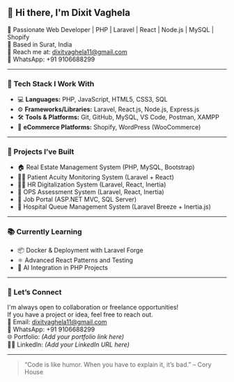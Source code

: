 ## 👋 Hi there, I'm Dixit Vaghela

🚀 Passionate Web Developer | PHP | Laravel | React | Node.js | MySQL | Shopify  
📍 Based in Surat, India  
📧 Reach me at: dixitvaghela11@gmail.com  
📱 WhatsApp: +91 9106688299  

---

### 🔧 Tech Stack I Work With

- 💻 **Languages:** PHP, JavaScript, HTML5, CSS3, SQL  
- ⚙️ **Frameworks/Libraries:** Laravel, React.js, Node.js, Express.js  
- 🛠️ **Tools & Platforms:** Git, GitHub, MySQL, VS Code, Postman, XAMPP  
- 🛒 **eCommerce Platforms:** Shopify, WordPress (WooCommerce)

---

### 💼 Projects I’ve Built

- 🏠 Real Estate Management System (PHP, MySQL, Bootstrap)  
- 👨‍⚕️ Patient Acuity Monitoring System (Laravel + React)  
- 👩‍💼 HR Digitalization System (Laravel, React, Inertia)  
- 🧾 OPS Assessment System (Laravel, React, Inertia)  
- 🏢 Job Portal (ASP.NET MVC, SQL Server)  
- 🏥 Hospital Queue Management System (Laravel Breeze + Inertia.js)

---

### 📚 Currently Learning

- 📦 Docker & Deployment with Laravel Forge  
- ⚛️ Advanced React Patterns and Testing  
- 🧠 AI Integration in PHP Projects

---

### 🤝 Let’s Connect

I'm always open to collaboration or freelance opportunities!  
If you have a project or idea, feel free to reach out.  
📧 Email: dixitvaghela11@gmail.com  
📱 WhatsApp: +91 9106688299  
🌐 Portfolio: *(Add your portfolio link here)*  
🧑‍💼 LinkedIn: *(Add your LinkedIn URL here)*

---

> “Code is like humor. When you have to explain it, it’s bad.” – Cory House
